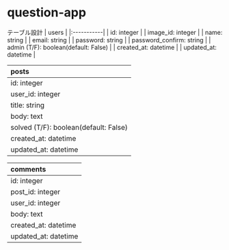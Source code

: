 # question-app

テーブル設計
| users |
|:-----------|
| id: integer |
| image_id: integer |
| name: string |
| email: string |
| password: string |
| password_confirm: string |
| admin (T/F): boolean(default: False) |
| created_at: datetime |
| updated_at: datetime |

| posts |
|:-----------|
| id: integer |
| user_id: integer |
| title: string |
| body: text |
| solved (T/F): boolean(default: False) |
| created_at: datetime |
| updated_at: datetime |

| comments |
|:-----------|
| id: integer |
| post_id: integer |
| user_id: integer |
| body: text |
| created_at: datetime |
| updated_at: datetime |